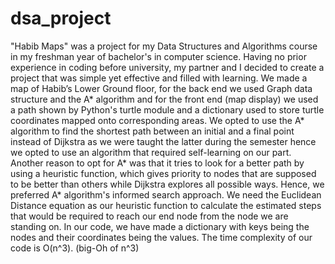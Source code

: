 # dsa_project
"Habib Maps" was a project for my Data Structures and Algorithms course in my freshman year of bachelor's in computer science. Having no prior experience in coding before university, my partner and I decided to create a project that was simple yet effective and filled with learning.
We made a map of Habib’s Lower Ground floor, for the back end we used Graph data structure and the A* algorithm and for the front end (map display) we used a path shown by Python's turtle module and a dictionary used to store turtle coordinates mapped onto corresponding areas.
We opted to use the A* algorithm to find the shortest path between an initial and a final point instead of Dijkstra as we were taught the latter during the semester hence we opted to use an algorithm that required self-learning on our part. Another reason to opt for A* was that it tries to look for a better path by using a heuristic function, which gives priority to nodes that are supposed to be better than others while Dijkstra explores all possible ways. Hence, we preferred A* algorithm's informed search approach. 
We need the Euclidean Distance equation as our heuristic function to calculate the estimated steps that would be required to reach our end node from the node we are standing on. In our code, we have made a dictionary with keys being the nodes and their coordinates being the values.
The time complexity of our code is O(n^3). (big-Oh of n^3)
